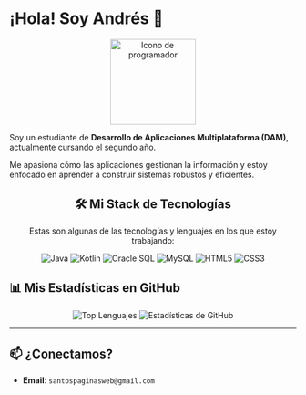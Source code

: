 # ¡Hola! Soy Andrés 👋

<p align="center">
  <img src="https://user-images.githubusercontent.com/74038190/235224431-e8c8c12e-6826-47f1-89fb-2ddad83b3abf.gif" width="150" alt="Icono de programador">
</p>

Soy un estudiante de **Desarrollo de Aplicaciones Multiplataforma (DAM)**, actualmente cursando el segundo año.

Me apasiona cómo las aplicaciones gestionan la información y estoy enfocado en aprender a construir sistemas robustos y eficientes.


<h2 align="center">🛠️ Mi Stack de Tecnologías</h2>
<p align="center">Estas son algunas de las tecnologías y lenguajes en los que estoy trabajando:
</p>
<p align="center">
  <img src="https://img.shields.io/badge/Java-ED8B00?style=for-the-badge&logo=openjdk&logoColor=white" alt="Java"/>
  <img src="https://img.shields.io/badge/Kotlin-7F52FF?style=for-the-badge&logo=kotlin&logoColor=white" alt="Kotlin"/>
  
  <img src="https://img.shields.io/badge/Oracle-F80000?style=for-the-badge&logo=oracle&logoColor=white" alt="Oracle SQL"/>
  <img src="https://img.shields.io/badge/MySQL-4479A1?style=for-the-badge&logo=mysql&logoColor=white" alt="MySQL"/>
  
  <img src="https://img.shields.io/badge/HTML5-E34F26?style=for-the-badge&logo=html5&logoColor=white" alt="HTML5"/>
  <img src="https://img.shields.io/badge/CSS3-1572B6?style=for-the-badge&logo=css3&logoColor=white" alt="CSS3"/>
</p>


## 📊 Mis Estadísticas en GitHub

<p align="center">
  <img align="center" src="https://github-readme-stats.vercel.app/api/top-langs/?username=AndresCommit&layout=compact&theme=dark&hide_border=true" alt="Top Lenguajes"/>
  
  <img align="center" src="https://github-readme-stats.vercel.app/api?username=AndresCommit&show_icons=true&theme=dark&hide_border=true&count_private=true" alt="Estadísticas de GitHub"/>
</p>

---

## 📫 ¿Conectamos?

* **Email**: `santospaginasweb@gmail.com`
